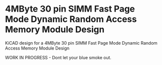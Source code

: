 # 4MByte 30 pin SIMM Fast Page Mode Dynamic Random Access Memory Module Design
 
KiCAD design for a 4MByte 30 pin SIMM Fast Page Mode Dynamic Random Access Memory Module Design
 
WORK IN PROGRESS - Dont let your blue smoke out.
